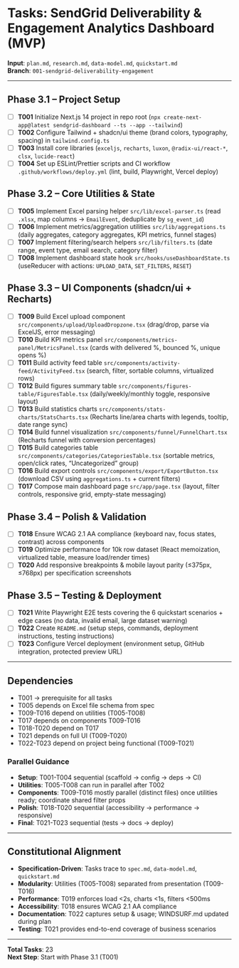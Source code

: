 # Tasks: SendGrid Deliverability & Engagement Analytics Dashboard (MVP)

**Input**: `plan.md`, `research.md`, `data-model.md`, `quickstart.md`  
**Branch**: `001-sendgrid-deliverability-engagement`

---

## Phase 3.1 – Project Setup

- [ ] **T001** Initialize Next.js 14 project in repo root (`npx create-next-app@latest sendgrid-dashboard --ts --app --tailwind`)
- [ ] **T002** Configure Tailwind + shadcn/ui theme (brand colors, typography, spacing) in `tailwind.config.ts`
- [ ] **T003** Install core libraries (`exceljs`, `recharts`, `luxon`, `@radix-ui/react-*`, `clsx`, `lucide-react`)
- [ ] **T004** Set up ESLint/Prettier scripts and CI workflow `.github/workflows/deploy.yml` (lint, build, Playwright, Vercel deploy)

## Phase 3.2 – Core Utilities & State

- [ ] **T005** Implement Excel parsing helper `src/lib/excel-parser.ts` (read `.xlsx`, map columns → `EmailEvent`, deduplicate by `sg_event_id`)
- [ ] **T006** Implement metrics/aggregation utilities `src/lib/aggregations.ts` (daily aggregates, category aggregates, KPI metrics, funnel stages)
- [ ] **T007** Implement filtering/search helpers `src/lib/filters.ts` (date range, event type, email search, category filter)
- [ ] **T008** Implement dashboard state hook `src/hooks/useDashboardState.ts` (useReducer with actions: `UPLOAD_DATA`, `SET_FILTERS`, `RESET`)

## Phase 3.3 – UI Components (shadcn/ui + Recharts)

- [ ] **T009** Build Excel upload component `src/components/upload/UploadDropzone.tsx` (drag/drop, parse via ExcelJS, error messaging)
- [ ] **T010** Build KPI metrics panel `src/components/metrics-panel/MetricsPanel.tsx` (cards with delivered %, bounced %, unique opens %)
- [ ] **T011** Build activity feed table `src/components/activity-feed/ActivityFeed.tsx` (search, filter, sortable columns, virtualized rows)
- [ ] **T012** Build figures summary table `src/components/figures-table/FiguresTable.tsx` (daily/weekly/monthly toggle, responsive layout)
- [ ] **T013** Build statistics charts `src/components/stats-charts/StatsCharts.tsx` (Recharts line/area charts with legends, tooltip, date range sync)
- [ ] **T014** Build funnel visualization `src/components/funnel/FunnelChart.tsx` (Recharts funnel with conversion percentages)
- [ ] **T015** Build categories table `src/components/categories/CategoriesTable.tsx` (sortable metrics, open/click rates, “Uncategorized” group)
- [ ] **T016** Build export controls `src/components/export/ExportButton.tsx` (download CSV using `aggregations.ts` + current filters)
- [ ] **T017** Compose main dashboard page `src/app/page.tsx` (layout, filter controls, responsive grid, empty-state messaging)

## Phase 3.4 – Polish & Validation

- [ ] **T018** Ensure WCAG 2.1 AA compliance (keyboard nav, focus states, contrast) across components
- [ ] **T019** Optimize performance for 10k row dataset (React memoization, virtualized table, measure load/render times)
- [ ] **T020** Add responsive breakpoints & mobile layout parity (≤375px, ≤768px) per specification screenshots

## Phase 3.5 – Testing & Deployment

- [ ] **T021** Write Playwright E2E tests covering the 6 quickstart scenarios + edge cases (no data, invalid email, large dataset warning)
- [ ] **T022** Create `README.md` (setup steps, commands, deployment instructions, testing instructions)
- [ ] **T023** Configure Vercel deployment (environment setup, GitHub integration, protected preview URL)

---

## Dependencies

- T001 → prerequisite for all tasks
- T005 depends on Excel file schema from spec
- T009-T016 depend on utilities (T005-T008)
- T017 depends on components T009-T016
- T018-T020 depend on T017
- T021 depends on full UI (T009-T020)
- T022-T023 depend on project being functional (T009-T021)

### Parallel Guidance

- **Setup**: T001-T004 sequential (scaffold → config → deps → CI)
- **Utilities**: T005-T008 can run in parallel after T002
- **Components**: T009-T016 mostly parallel (distinct files) once utilities ready; coordinate shared filter props
- **Polish**: T018-T020 sequential (accessibility → performance → responsive)
- **Final**: T021-T023 sequential (tests → docs → deploy)

---

## Constitutional Alignment

- **Specification-Driven**: Tasks trace to `spec.md`, `data-model.md`, `quickstart.md`
- **Modularity**: Utilities (T005-T008) separated from presentation (T009-T016)
- **Performance**: T019 enforces load <2s, charts <1s, filters <500ms
- **Accessibility**: T018 ensures WCAG 2.1 AA compliance
- **Documentation**: T022 captures setup & usage; WINDSURF.md updated during plan
- **Testing**: T021 provides end-to-end coverage of business scenarios

---

**Total Tasks**: 23  
**Next Step**: Start with Phase 3.1 (T001)
